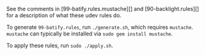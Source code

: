 See the comments in [99-batify.rules.mustache][] and
[90-backlight.rules][] for a description of what these udev rules do.

To generate `99-batify.rules`, run `./generate.sh`, which requires
`mustache`. `mustache` can typically be installed via `sudo gem
install mustache`.

To apply these rules, run `sudo ./apply.sh`.
